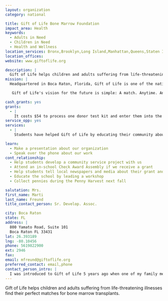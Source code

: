 ```yaml
---
layout: organization
category: national

title: Gift of Life Bone Marrow Foundation
impact_area: Health
keywords: 
  - Adults in Need
  - Children in Need
  - Health and Wellness
location_services: Bronx,Brooklyn,Long Island,Manhattan,Queens,Staten Island,Greater New York
location_offices: 
website: www.giftoflife.org

description: |
  Gift of Life helps children and adults suffering from life-threatening illnesses find their perfect matches for bone marrow transplants.
mission: |
  Headquartered in Boca Raton, Florida, Gift of Life is one of the nation's public bone marrow, blood stem cell and umbilical cord blood registries. Through its life-saving work, Gift of Life is a world leader facilitating transplants for children and adults suffering from many life-threatening diseases, among them leukemia and lymphoma.

   Gift of Life's vision for the future is simple: A match. Anytime. Anywhere. For anyone. Please join us in a global movement to save lives. 

cash_grants: yes
grants: 
  - |
    It costs $54 to process one donor test kit and enter them into the worldwide registry.  So $540 would add 10 new donors into the bone marrow registry.
service_opp: yes
services: 
  - |
    Students have helped Gift of Life by educating their community about the importance of being a volunteer bone marrow donor, as well as helping to run bone marrow recruitment drives in their communities.

learn: 
  - Make a presentation about our organization
  - Speak over the phone about our work
cont_relationship: 
  - Help students develop a community service project with us
  - Attend an in-school Check Award Assembly if we receive a grant
  - Help students tell local newspapers and media about their grant and/or project with us
  - Educate the school by leading a workshop
  - Collect pennies during the Penny Harvest next fall

salutation: Mrs.
first_name: Marti
last_name: Freund
title_contact_person: Sr. Develop. Assoc.

city: Boca Raton
state: FL
address: |
  800 Yamato Road, Suite 101  
  Boca Raton FL 33431
lat: 26.393189
lng: -80.10456
phone: 5619822900
ext: 2946
fax: 
email: mfreund@giftoflife.org
preferred_contact: email,phone
contact_person_intro: |
  I was introduced to Gift of Life 5 years ago when one of my family members needed a bone marrow transplant.  The perfect match for my family member came from Gift of Life's registry.  I am forever grateful to the organization and want to help continue saving lives!
---
```

Gift of Life helps children and adults suffering from life-threatening illnesses find their perfect matches for bone marrow transplants.